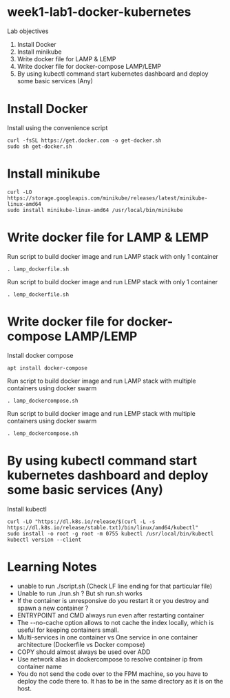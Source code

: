 # week1-lab1-docker-kubernetes
Lab objectives
1.	Install Docker
2.	Install minikube
3.	Write docker file for LAMP & LEMP
4.	Write docker file for docker-compose LAMP/LEMP
5.	By using kubectl command start kubernetes dashboard and deploy some basic services (Any)

# Install Docker

Install using the convenience script
```shell
curl -fsSL https://get.docker.com -o get-docker.sh
sudo sh get-docker.sh
```
# Install minikube

```shell
curl -LO https://storage.googleapis.com/minikube/releases/latest/minikube-linux-amd64
sudo install minikube-linux-amd64 /usr/local/bin/minikube
```

# Write docker file for LAMP & LEMP
Run script to build docker image and run LAMP  stack with only 1 container
```shell
. lamp_dockerfile.sh
```

Run script to build docker image and run LEMP stack with only 1 container
```shell
. lemp_dockerfile.sh
```

# Write docker file for docker-compose LAMP/LEMP

Install docker compose
```shell
apt install docker-compose
```

Run script to build docker image and run LAMP stack with multiple containers using docker swarm
```shell
. lamp_dockercompose.sh
```

Run script to build docker image and run LEMP stack  with multiple containers using docker swarm
```shell
. lemp_dockercompose.sh
```

# By using kubectl command start kubernetes dashboard and deploy some basic services (Any)

Install kubectl
```shell
curl -LO "https://dl.k8s.io/release/$(curl -L -s https://dl.k8s.io/release/stable.txt)/bin/linux/amd64/kubectl"
sudo install -o root -g root -m 0755 kubectl /usr/local/bin/kubectl
kubectl version --client
```

# Learning Notes
* unable to run ./script.sh (Check LF line ending for that particular file)
* Unable to run ./run.sh ? But sh run.sh works
* If the container is unresponsive do you restart it or you destroy and spawn a new container ?
* ENTRYPOINT and CMD always run even after restarting container
* The --no-cache option allows to not cache the index locally, which is useful for keeping containers small.
* Multi-services in one container vs One service in one container architecture (Dockerfile vs Docker compose)
* COPY should almost always be used over ADD
* Use network alias in dockercompose to resolve container ip from container name
* You do not send the code over to the FPM machine, so you have to deploy the code there to. It has to be in the same directory as it is on the host.
